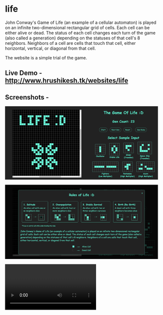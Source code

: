 # life
John Conway's Game of Life (an example of a cellular automaton) is played on an infinite two-dimensional rectangular grid of cells. Each cell can be either alive or dead. The status of each cell changes each turn of the game (also called a generation) depending on the statuses of that cell's 8 neighbors. Neighbors of a cell are cells that touch that cell, either horizontal, vertical, or diagonal from that cell.

The website is a simple trial of the game.

## Live Demo - http://www.hrushikesh.tk/websites/life

## Screenshots - 
![Image not supported...](output/1.png)

![Image not supported...](output/2.png)

![Video not supported...](output/v1.mp4)
